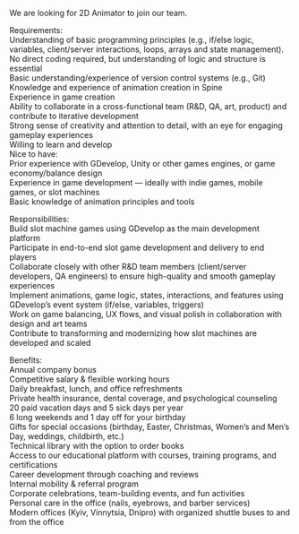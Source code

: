 We are looking for 2D Animator to join our team.

Requirements:  
Understanding of basic programming principles (e.g., if/else logic, variables,
client/server interactions, loops, arrays and state management). No direct
coding required, but understanding of logic and structure is essential  
Basic understanding/experience of version control systems (e.g., Git)  
Knowledge and experience of animation creation in Spine  
Experience in game creation  
Ability to collaborate in a cross-functional team (R&D, QA, art, product) and
contribute to iterative development  
Strong sense of creativity and attention to detail, with an eye for engaging
gameplay experiences  
Willing to learn and develop  
Nice to have:  
Prior experience with GDevelop, Unity or other games engines, or game
economy/balance design  
Experience in game development — ideally with indie games, mobile games, or
slot machines  
Basic knowledge of animation principles and tools

Responsibilities:  
Build slot machine games using GDevelop as the main development platform  
Participate in end-to-end slot game development and delivery to end players  
Collaborate closely with other R&D team members (client/server developers, QA
engineers) to ensure high-quality and smooth gameplay experiences  
Implement animations, game logic, states, interactions, and features using
GDevelop’s event system (if/else, variables, triggers)  
Work on game balancing, UX flows, and visual polish in collaboration with
design and art teams  
Contribute to transforming and modernizing how slot machines are developed and
scaled

Benefits:  
Annual company bonus  
Competitive salary & flexible working hours  
Daily breakfast, lunch, and office refreshments  
Private health insurance, dental coverage, and psychological counseling  
20 paid vacation days and 5 sick days per year  
6 long weekends and 1 day off for your birthday  
Gifts for special occasions (birthday, Easter, Christmas, Women’s and Men’s
Day, weddings, childbirth, etc.)  
Technical library with the option to order books  
Access to our educational platform with courses, training programs, and
certifications  
Career development through coaching and reviews  
Internal mobility & referral program  
Corporate celebrations, team-building events, and fun activities  
Personal care in the office (nails, eyebrows, and barber services)  
Modern offices (Kyiv, Vinnytsia, Dnipro) with organized shuttle buses to and
from the office